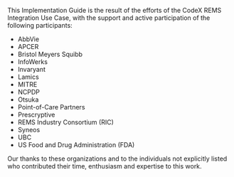 This Implementation Guide is the result of the efforts of the CodeX REMS Integration Use Case, with the support and active participation of the following participants:
- AbbVie
- APCER
- Bristol Meyers Squibb
- InfoWerks
- Invaryant
- Lamics
- MITRE
- NCPDP
- Otsuka
- Point-of-Care Partners
- Prescryptive
- REMS Industry Consortium (RIC)
- Syneos
- UBC
- US Food and Drug Administration (FDA)

<p></p>

Our thanks to these organizations and to the individuals not explicitly listed who contributed their time, enthusiasm and expertise to this work.

<p></p>
<p></p>
